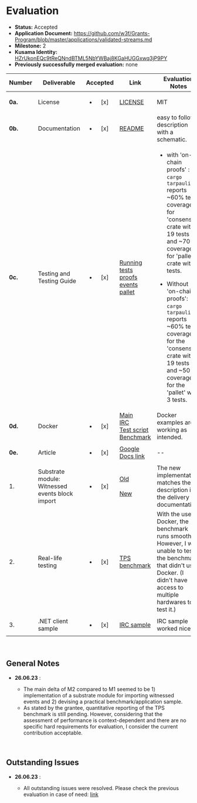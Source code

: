 # Evaluation

- **Status:** Accepted
- **Application Document:** https://github.com/w3f/Grants-Program/blob/master/applications/validated-streams.md
- **Milestone:** 2 
- **Kusama Identity:** [HZrUkonEQc9tReQNndBTML5NbYWBaj8KGaHUGGxwq3jP9PY](https://explorer.polkascan.io/kusama/account/HZrUkonEQc9tReQNndBTML5NbYWBaj8KGaHUGGxwq3jP9PY)
- **Previously successfully merged evaluation:** none

| Number | Deliverable | Accepted | Link | Evaluation Notes |
| ------ | ----------- | :------: | ---- |----------------- |
| **0a.** | License | <ul><li>[x] </li></ul> | [LICENSE](https://github.com/comrade-coop/validated-streams/blob/6f9478b84ea5730fceaae50c04b62e1ecee88fed/LICENSE) | MIT |
| **0b.** | Documentation | <ul><li>[x] </li></ul> | [README](https://github.com/comrade-coop/validated-streams/blob/6f9478b84ea5730fceaae50c04b62e1ecee88fed/README.md) | easy to follow description with a schematic. |
| **0c.** | Testing and Testing Guide | <ul><li>[x] </li></ul> | [Running tests](https://github.com/comrade-coop/validated-streams/blob/6f9478b84ea5730fceaae50c04b62e1ecee88fed/README.md#testing) <br> [proofs](https://github.com/comrade-coop/validated-streams/blob/6f9478b84ea5730fceaae50c04b62e1ecee88fed/consensus/src/proofs/tests.rs) <br> [events](https://github.com/comrade-coop/validated-streams/blob/b5a9437b2e59881a64c63596ded9144f72a39ad5/consensus/src/events/tests.rs) <br> [pallet](https://github.com/comrade-coop/validated-streams/blob/a8a55ab7f2f16401c8aefefccdcdfa4638ddb39a/pallet/src/tests.rs) | <ul><li> with 'on-chain proofs' : `cargo tarpaulin` reports ~60% test coverage for 'consensus' crate with 19 tests and ~70% coverage for 'pallet' crate with 8 tests. </li></ul><ul><li> Without 'on-chain proofs': `cargo tarpaulin` reports ~60% test coverage for the 'consensus' crate with 19 tests and ~50% coverage for the 'pallet' with 3 tests. |
| **0d.** | Docker | <ul><li>[x] </li></ul> | [Main](https://github.com/comrade-coop/validated-streams/blob/64db1c20f561115f807f41c5da58bca7b3325d5a/Dockerfile) <br> [IRC](https://github.com/comrade-coop/validated-streams/blob/beb99456091f33f1f1b3cf6a555ff656c107e9cf/samples/irc/Dockerfile) <br> [Test script](https://github.com/comrade-coop/validated-streams/blob/f0acdceb66846ab001e652a14a38a71a7ec6b05c/samples/basic/run-example.sh) <br> [Benchmark](https://github.com/comrade-coop/validated-streams/blob/64db1c20f561115f807f41c5da58bca7b3325d5a/samples/tps-benchmark/Dockerfile) | Docker examples are working as intended. |
| **0e.** | Article |  <ul><li>[x] </li></ul> |[Google Docs link](https://docs.google.com/document/u/1/d/12EsVUDydsDWfngQP6-zYRiC-dFbn696Evr3VSxgcpjU/edit) | --
| 1. | Substrate module: Witnessed events block import | <ul><li>[x] </li></ul> |[Old](https://github.com/comrade-coop/validated-streams/blob/fa7e20c5f0bf34cd8b89f975eceb6e29955202ab/node/src/streams/services/witness_block_import.rs) <br><br>[New](https://github.com/comrade-coop/validated-streams/blob/9d1dd933395f9cca69834ccb43b3330922d531c4/consensus/src/block_import.rs) | The new implementation matches the description in the delivery documentation. |
| 2. | Real-life testing | <ul><li>[x] </li></ul> | [TPS benchmark](https://github.com/comrade-coop/validated-streams/tree/c083a83ad497dcb338501c66691680b1acfc29f0/samples/tps-benchmark) | With the use of Docker, the benchmark runs smoothly. However, I was unable to test the benchmark that didn't use Docker. (I didn't have access to multiple hardwares to test it.) |
| 3. | .NET client sample | <ul><li>[x] </li></ul> | [IRC sample](https://github.com/comrade-coop/validated-streams/tree/5dc862fc2fe3cab7e8b6e2272b89ff21607a4038/samples/irc) | IRC sample worked nicely 


<br>

## General Notes
- **26.06.23** : 
  
  - The main delta of M2 compared to M1 seemed to be 1) implementation of a substrate module for importing witnessed events and 2) devising a practical benchmark/application sample.
  - As stated by the grantee, quantitative reporting of the TPS benchmark is still pending. However, considering that the assessment of performance is context-dependent and there are no specific hard requirements for evaluation, I consider the current contribution acceptable.  

<br>

## Outstanding Issues
- **26.06.23** : 
  
  - All outstanding issues were resolved. Please check the previous evaluation in case of need: [link](https://github.com/w3f/Grant-Milestone-Delivery/blob/0ff27610f39a30dfe7e27bdbc18a70ced73b546e/evaluations/validated-streams_2_arahangua.md) 